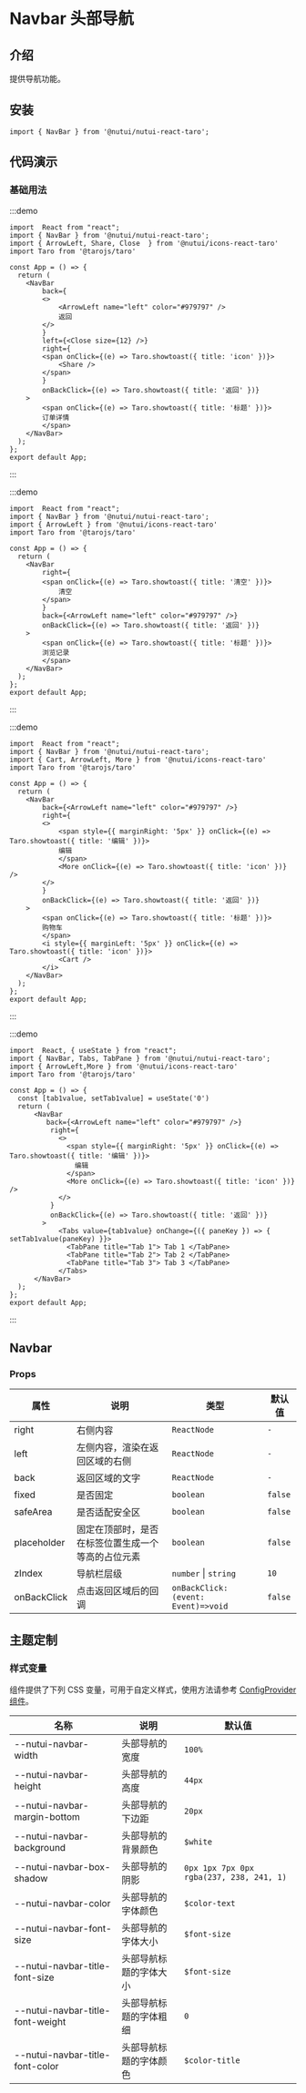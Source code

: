 # Navbar 头部导航

## 介绍

提供导航功能。

## 安装

```tsx
import { NavBar } from '@nutui/nutui-react-taro';
```

## 代码演示

### 基础用法

:::demo

```tsx
import  React from "react";
import { NavBar } from '@nutui/nutui-react-taro';
import { ArrowLeft, Share, Close  } from '@nutui/icons-react-taro'
import Taro from '@tarojs/taro'

const App = () => {
  return ( 
    <NavBar
        back={
        <>
            <ArrowLeft name="left" color="#979797" />
            返回
        </>
        }
        left={<Close size={12} />}
        right={
        <span onClick={(e) => Taro.showtoast({ title: 'icon' })}>
            <Share />
        </span>
        }
        onBackClick={(e) => Taro.showtoast({ title: '返回' })}
    >
        <span onClick={(e) => Taro.showtoast({ title: '标题' })}>
        订单详情
        </span>
    </NavBar>
  );
};  
export default App;

```

:::

:::demo

```tsx
import  React from "react";
import { NavBar } from '@nutui/nutui-react-taro';
import { ArrowLeft } from '@nutui/icons-react-taro'
import Taro from '@tarojs/taro'

const App = () => {
  return ( 
    <NavBar
        right={
        <span onClick={(e) => Taro.showtoast({ title: '清空' })}>
            清空
        </span>
        }
        back={<ArrowLeft name="left" color="#979797" />}
        onBackClick={(e) => Taro.showtoast({ title: '返回' })}
    >
        <span onClick={(e) => Taro.showtoast({ title: '标题' })}>
        浏览记录
        </span>
    </NavBar>
  );
};  
export default App;

```

:::

:::demo

```tsx
import  React from "react";
import { NavBar } from '@nutui/nutui-react-taro';
import { Cart, ArrowLeft, More } from '@nutui/icons-react-taro'
import Taro from '@tarojs/taro'

const App = () => {
  return ( 
    <NavBar
        back={<ArrowLeft name="left" color="#979797" />}
        right={
        <>
            <span style={{ marginRight: '5px' }} onClick={(e) => Taro.showtoast({ title: '编辑' })}>
            编辑
            </span>
            <More onClick={(e) => Taro.showtoast({ title: 'icon' })} />
        </>
        }
        onBackClick={(e) => Taro.showtoast({ title: '返回' })}
    >
        <span onClick={(e) => Taro.showtoast({ title: '标题' })}>
        购物车
        </span>
        <i style={{ marginLeft: '5px' }} onClick={(e) => Taro.showtoast({ title: 'icon' })}>
            <Cart />
        </i>
    </NavBar>
  );
};  
export default App;

```

:::

:::demo

```tsx
import  React, { useState } from "react";
import { NavBar, Tabs, TabPane } from '@nutui/nutui-react-taro';
import { ArrowLeft,More } from '@nutui/icons-react-taro'
import Taro from '@tarojs/taro'

const App = () => {
  const [tab1value, setTab1value] = useState('0')
  return (   
      <NavBar
         back={<ArrowLeft name="left" color="#979797" />}
          right={
            <>
              <span style={{ marginRight: '5px' }} onClick={(e) => Taro.showtoast({ title: '编辑' })}>
                编辑
              </span>
              <More onClick={(e) => Taro.showtoast({ title: 'icon' })} />
            </>
          }
          onBackClick={(e) => Taro.showtoast({ title: '返回' })}
        >
            <Tabs value={tab1value} onChange={({ paneKey }) => { setTab1value(paneKey) }}>
              <TabPane title="Tab 1"> Tab 1 </TabPane>
              <TabPane title="Tab 2"> Tab 2 </TabPane>
              <TabPane title="Tab 3"> Tab 3 </TabPane>
            </Tabs>
      </NavBar>
  );
};  
export default App;

```

:::

## Navbar

### Props

| 属性 | 说明 | 类型 | 默认值 |
| --- | --- | --- | --- |
| right | 右侧内容 | `ReactNode` | `-` |
| left | 左侧内容，渲染在返回区域的右侧 | `ReactNode` | `-` |
| back | 返回区域的文字 | `ReactNode` | `-` |
| fixed | 是否固定 | `boolean` | `false` |
| safeArea | 是否适配安全区 | `boolean` | `false` |
| placeholder | 固定在顶部时，是否在标签位置生成一个等高的占位元素 | `boolean` | `false` |
| zIndex | 导航栏层级 | `number` \| `string` | `10` |
| onBackClick | 点击返回区域后的回调 | `onBackClick:(event: Event)=>void` | `false` |

## 主题定制

### 样式变量

组件提供了下列 CSS 变量，可用于自定义样式，使用方法请参考 [ConfigProvider 组件](#/zh-CN/component/configprovider)。

| 名称 | 说明 | 默认值 |
| --- | --- | --- |
| \--nutui-navbar-width | 头部导航的宽度 | `100%` |
| \--nutui-navbar-height | 头部导航的高度 | `44px` |
| \--nutui-navbar-margin-bottom | 头部导航的下边距 | `20px` |
| \--nutui-navbar-background | 头部导航的背景颜色 | `$white` |
| \--nutui-navbar-box-shadow | 头部导航的阴影 | `0px 1px 7px 0px rgba(237, 238, 241, 1)` |
| \--nutui-navbar-color | 头部导航的字体颜色 | `$color-text` |
| \--nutui-navbar-font-size | 头部导航的字体大小 | `$font-size` |
| \--nutui-navbar-title-font-size | 头部导航标题的字体大小 | `$font-size` |
| \--nutui-navbar-title-font-weight | 头部导航标题的字体粗细 | `0` |
| \--nutui-navbar-title-font-color | 头部导航标题的字体颜色 | `$color-title` |